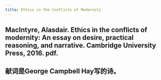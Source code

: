 ```yaml
---
title: Ethics in the Conflicts of Modernity
---
```


## MacIntyre, Alasdair. Ethics in the conflicts of modernity: An essay on desire, practical reasoning, and narrative. Cambridge University Press, 2016. pdf.
## 献词是George Campbell Hay写的诗。
